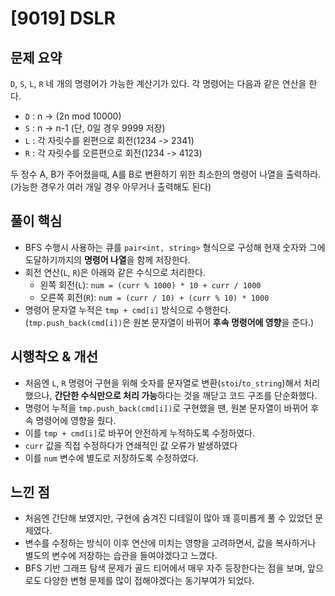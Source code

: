 # [9019] DSLR

## 문제 요약
`D`, `S`, `L`, `R` 네 개의 명령어가 가능한 계산기가 있다. 각 명령어는 다음과 같은 연산을 한다.

- `D` : n -> (2n mod 10000)
- `S` : n -> n-1 (단, 0일 경우 9999 저장)
- `L` : 각 자릿수를 왼편으로 회전(1234 -> 2341)
- `R` : 각 자릿수를 오른편으로 회전(1234 -> 4123)

두 정수 A, B가 주어졌을때, A를 B로 변환하기 위한 최소한의 명령어 나열을 출력하라.(가능한 경우가 여러 개일 경우 아무거나 출력해도 된다)

## 풀이 핵심
- BFS 수행시 사용하는 큐를 `pair<int, string>` 형식으로 구성해 현재 숫자와 그에 도달하기까지의 **명령어 나열**을 함께 저장한다.
- 회전 연산(`L`, `R`)은 아래와 같은 수식으로 처리한다.
  - 왼쪽 회전(`L`): `num = (curr % 1000) * 10 + curr / 1000`
  - 오른쪽 회전(`R`): `num = (curr / 10) + (curr % 10) * 1000`
- 명령어 문자열 누적은 `tmp + cmd[i]` 방식으로 수행한다.(`tmp.push_back(cmd[i])`은 원본 문자열이 바뀌어 **후속 명령어에 영향**을 준다.)

## 시행착오 & 개선
- 처음엔 `L`, `R` 명령어 구현을 위해 숫자를 문자열로 변환(`stoi`/`to_string`)해서 처리했으나, **간단한 수식만으로 처리 가능**하다는 것을 깨닫고 코드 구조를 단순화했다.
- 명령어 누적을 `tmp.push_back(cmd[i])`로 구현했을 땐, 원본 문자열이 바뀌어 후속 명령어에 영향을 줬다.
- 이를 `tmp + cmd[i]`로 바꾸어 안전하게 누적하도록 수정하였다.
- `curr` 값을 직접 수정하다가 연쇄적인 값 오류가 발생하였다
- 이를 `num` 변수에 별도로 저장하도록 수정하였다.

## 느낀 점
- 처음엔 간단해 보였지만, 구현에 숨겨진 디테일이 많아 꽤 흥미롭게 풀 수 있었던 문제였다.
- 변수를 수정하는 방식이 이후 연산에 미치는 영향을 고려하면서, 값을 복사하거나 별도의 변수에 저장하는 습관을 들여야겠다고 느꼈다.
- BFS 기반 그래프 탐색 문제가 골드 티어에서 매우 자주 등장한다는 점을 보며, 앞으로도 다양한 변형 문제를 많이 접해야겠다는 동기부여가 되었다.